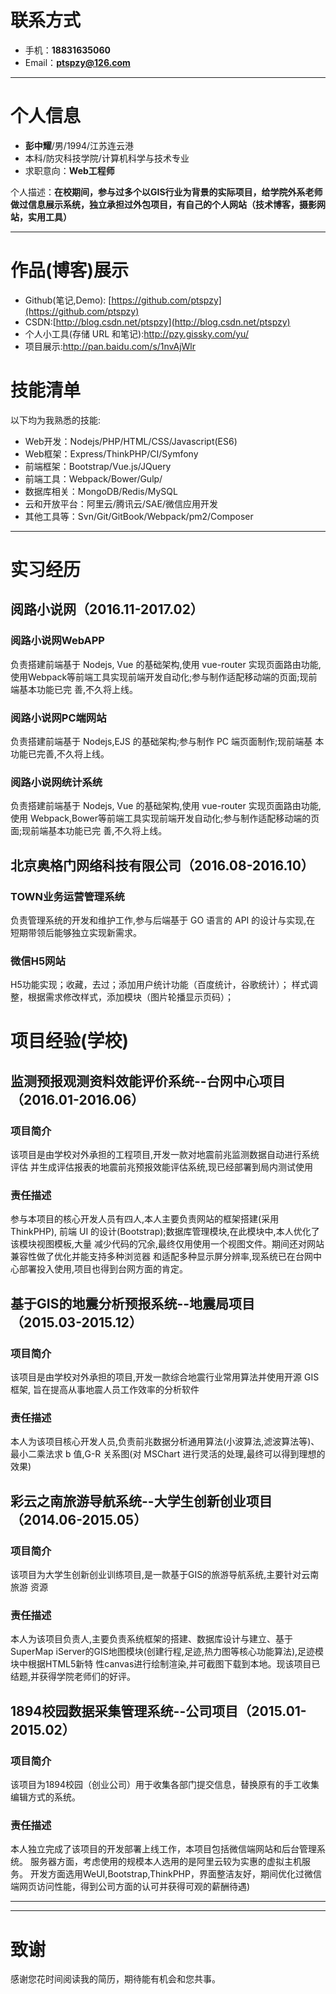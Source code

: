 # 联系方式

- 手机：**18831635060**
- Email：**ptspzy@126.com**

---

# 个人信息

 - **彭中耀**/男/1994/江苏连云港
 - 本科/防灾科技学院/计算机科学与技术专业
 - 求职意向：**Web工程师**
 
 个人描述：**在校期间，参与过多个以GIS行业为背景的实际项目，给学院外系老师做过信息展示系统，独立承担过外包项目，有自己的个人网站（技术博客，摄影网站，实用工具）**

---

# 作品(博客)展示
- Github(笔记,Demo): [https://github.com/ptspzy](https://github.com/ptspzy)
- CSDN:[http://blog.csdn.net/ptspzy](http://blog.csdn.net/ptspzy)
- 个人小工具(存储 URL 和笔记):http://pzy.gissky.com/yu/
- 项目展示:http://pan.baidu.com/s/1nvAjWlr

# 技能清单
以下均为我熟悉的技能:
- Web开发：Nodejs/PHP/HTML/CSS/Javascript(ES6)
- Web框架：Express/ThinkPHP/CI/Symfony
- 前端框架：Bootstrap/Vue.js/JQuery
- 前端工具：Webpack/Bower/Gulp/
- 数据库相关：MongoDB/Redis/MySQL
- 云和开放平台：阿里云/腾讯云/SAE/微信应用开发
- 其他工具等：Svn/Git/GitBook/Webpack/pm2/Composer

---

# 实习经历
## 阅路小说网（2016.11-2017.02）
### 阅路小说网WebAPP
负责搭建前端基于 Nodejs, Vue 的基础架构,使用 vue-router 实现页面路由功能,
使用Webpack等前端工具实现前端开发自动化;参与制作适配移动端的页面;现前端基本功能已完
善,不久将上线。
### 阅路小说网PC端网站
负责搭建前端基于 Nodejs,EJS 的基础架构;参与制作 PC 端页面制作;现前端基
本功能已完善,不久将上线。
### 阅路小说网统计系统
负责搭建前端基于 Nodejs, Vue 的基础架构,使用 vue-router 实现页面路由功能,
使用 Webpack,Bower等前端工具实现前端开发自动化;参与制作适配移动端的页面;现前端基本功能已完
善,不久将上线。
## 北京奥格门网络科技有限公司（2016.08-2016.10）
### TOWN业务运营管理系统
负责管理系统的开发和维护工作,参与后端基于 GO 语言的 API 的设计与实现,在
短期带领后能够独立实现新需求。
### 微信H5网站
H5功能实现；收藏，去过；添加用户统计功能（百度统计，谷歌统计）；
样式调整，根据需求修改样式，添加模块（图片轮播显示页码）；

# 项目经验(学校)
## 监测预报观测资料效能评价系统--台网中心项目（2016.01-2016.06）
### 项目简介
该项目是由学校对外承担的工程项目,开发一款对地震前兆监测数据自动进行系统评估
并生成评估报表的地震前兆预报效能评估系统,现已经部署到局内测试使用
### 责任描述
参与本项目的核心开发人员有四人,本人主要负责网站的框架搭建(采用 ThinkPHP),
前端 UI 的设计(Bootstrap);数据库管理模块,在此模块中,本人优化了该模块视图模板,大量
减少代码的冗余,最终仅用使用一个视图文件。期间还对网站兼容性做了优化并能支持多种浏览器
和适配多种显示屏分辨率,现系统已在台网中心部署投入使用,项目也得到台网方面的肯定。
## 基于GIS的地震分析预报系统--地震局项目（2015.03-2015.12）
### 项目简介
该项目是由学校对外承担的项目,开发一款综合地震行业常用算法并使用开源 GIS 框架,
旨在提高从事地震人员工作效率的分析软件
### 责任描述
本人为该项目核心开发人员,负责前兆数据分析通用算法(小波算法,滤波算法等)、
最小二乘法求 b 值,G-R 关系图(对 MSChart 进行灵活的处理,最终可以得到理想的效果)
## 彩云之南旅游导航系统--大学生创新创业项目（2014.06-2015.05）
### 项目简介
该项目为大学生创新创业训练项目,是一款基于GIS的旅游导航系统,主要针对云南旅游
资源
### 责任描述
本人为该项目负责人,主要负责系统框架的搭建、数据库设计与建立、基于SuperMap
iServer的GIS地图模块(创建行程,足迹,热力图等核心功能算法),足迹模块中根据HTML5新特
性canvas进行绘制渲染,并可截图下载到本地。现该项目已结题,并获得学院老师们的好评。
## 1894校园数据采集管理系统--公司项目（2015.01-2015.02）
### 项目简介
该项目为1894校园（创业公司）用于收集各部门提交信息，替换原有的手工收集编辑方式的系统。
### 责任描述
本人独立完成了该项目的开发部署上线工作，本项目包括微信端网站和后台管理系统。
服务器方面，考虑使用的规模本人选用的是阿里云较为实惠的虚拟主机服务。
开发方面选用WeUI,Bootstrap,ThinkPHP，界面整洁友好，期间优化过微信端网页访问性能，得到公司方面的认可并获得可观的薪酬待遇)

---

---

# 致谢
感谢您花时间阅读我的简历，期待能有机会和您共事。
